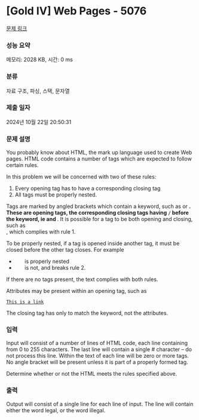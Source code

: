 # [Gold IV] Web Pages - 5076 

[문제 링크](https://www.acmicpc.net/problem/5076) 

### 성능 요약

메모리: 2028 KB, 시간: 0 ms

### 분류

자료 구조, 파싱, 스택, 문자열

### 제출 일자

2024년 10월 22일 20:50:31

### 문제 설명

<p>You probably know about HTML, the mark up language used to create Web pages. HTML code contains a number of tags which are expected to follow certain rules.</p>

<p>In this problem we will be concerned with two of these rules:</p>

<ol>
	<li>Every opening tag has to have a corresponding closing tag</li>
	<li>All tags must be properly nested.</li>
</ol>

<p>Tags are marked by angled brackets which contain a keyword, such as <code><body></code> or <code><strong></code>. These are opening tags, the corresponding closing tags having <code>/</code> before the keyword, ie <code></body></code> and <code></strong></code>. It is possible for a tag to be both opening and closing, such as <code><br /></code>, which complies with rule 1.</p>

<p>To be properly nested, if a tag is opened inside another tag, it must be closed before the other tag closes. For example</p>

<ul>
	<li><code><body> <strong> </strong> </body></code> is properly nested</li>
	<li><code><body> <strong> </body> </strong></code> is not, and breaks rule 2.</li>
</ul>

<p>If there are no tags present, the text complies with both rules.</p>

<p>Attributes may be present within an opening tag, such as</p>

<p><code><a href="http://www.nzprogcontest.org.nz">This is a link</a></code></p>

<p>The closing tag has only to match the keyword, not the attributes.</p>

### 입력 

 <p>Input will consist of a number of lines of HTML code, each line containing from 0 to 255 characters. The last line will contain a single # character – do not process this line. Within the text of each line will be zero or more tags. No angle bracket will be present unless it is part of a properly formed tag.</p>

<p>Determine whether or not the HTML meets the rules specified above.</p>

### 출력 

 <p>Output will consist of a single line for each line of input. The line will contain either the word legal, or the word illegal.</p>

